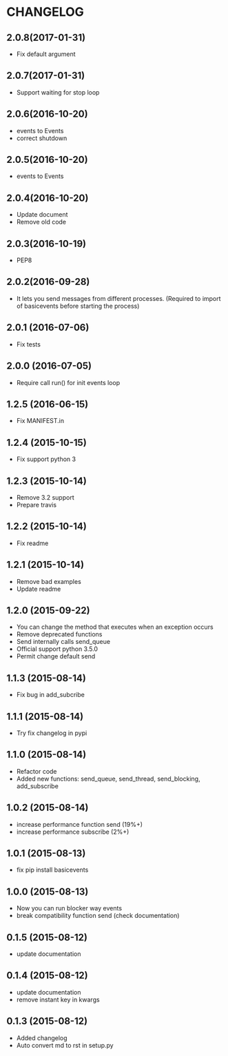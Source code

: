 # CHANGELOG
## 2.0.8(2017-01-31)
- Fix default argument

## 2.0.7(2017-01-31)
- Support waiting for stop loop

## 2.0.6(2016-10-20)
- events to Events
- correct shutdown

## 2.0.5(2016-10-20)
- events to Events

## 2.0.4(2016-10-20)
- Update document
- Remove old code

## 2.0.3(2016-10-19)
- PEP8

## 2.0.2(2016-09-28)
- It lets you send messages from different processes. (Required to import of basicevents before starting the process)

## 2.0.1 (2016-07-06)
- Fix tests

## 2.0.0 (2016-07-05)
- Require call run() for init events loop

## 1.2.5 (2016-06-15)
- Fix MANIFEST.in

## 1.2.4 (2015-10-15)
- Fix support python 3

## 1.2.3 (2015-10-14)
- Remove 3.2 support
- Prepare travis

## 1.2.2 (2015-10-14)
- Fix readme

## 1.2.1 (2015-10-14)
- Remove bad examples
- Update readme

## 1.2.0 (2015-09-22)
- You can change the method that executes when an exception occurs
- Remove deprecated functions
- Send internally calls send_queue
- Official support python 3.5.0
- Permit change default send

## 1.1.3 (2015-08-14)
- Fix bug in add_subcribe

## 1.1.1 (2015-08-14)
- Try fix changelog in pypi

## 1.1.0 (2015-08-14)
- Refactor code
- Added new functions: send_queue, send_thread, send_blocking, add_subscribe

## 1.0.2 (2015-08-14)
- increase performance function send (19%+)
- increase performance subscribe (2%+)

## 1.0.1 (2015-08-13)
- fix pip install basicevents

## 1.0.0 (2015-08-13)
- Now you can run blocker way events
- break compatibility function send (check documentation)

## 0.1.5 (2015-08-12)
- update documentation

## 0.1.4 (2015-08-12)
- update documentation
- remove instant key in kwargs

## 0.1.3 (2015-08-12)
- Added changelog
- Auto convert md to rst in setup.py
